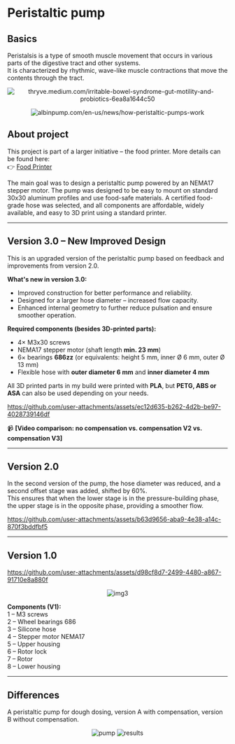 # Peristaltic pump

## Basics

Peristalsis is a type of smooth muscle movement that occurs in various parts of the digestive tract and other systems.  
It is characterized by rhythmic, wave-like muscle contractions that move the contents through the tract.

<p align="center">
   <img src="https://github.com/user-attachments/assets/4fc360c6-a6c0-4841-80fc-df59311ee9b4" alt="thryve.medium.com/irritable-bowel-syndrome-gut-motility-and-probiotics-6ea8a1644c50">
</p>

<p align="center">
   <img src="https://github.com/user-attachments/assets/f7741d4b-e7eb-4f88-9c7a-94baa78f7a75" alt="albinpump.com/en-us/news/how-peristaltic-pumps-work">
</p>

## About project

This project is part of a larger initiative – the food printer. More details can be found here:  
👉 [Food Printer](https://github.com/TanskiSzymon/food-printer)

The main goal was to design a peristaltic pump powered by an NEMA17 stepper motor. The pump was designed to be easy to mount on standard 30x30 aluminum profiles and use food-safe materials. A certified food-grade hose was selected, and all components are affordable, widely available, and easy to 3D print using a standard printer.

---

## Version 3.0 – **New Improved Design**

This is an upgraded version of the peristaltic pump based on feedback and improvements from version 2.0.

**What's new in version 3.0:**
- Improved construction for better performance and reliability.
- Designed for a larger hose diameter – increased flow capacity.
- Enhanced internal geometry to further reduce pulsation and ensure smoother operation.

**Required components (besides 3D-printed parts):**
- 4× M3x30 screws  
- NEMA17 stepper motor (shaft length **min. 23 mm**)  
- 6× bearings **686zz** (or equivalents: height 5 mm, inner Ø 6 mm, outer Ø 13 mm)  
- Flexible hose with **outer diameter 6 mm** and **inner diameter 4 mm**

All 3D printed parts in my build were printed with **PLA**, but **PETG, ABS or ASA** can also be used depending on your needs.





https://github.com/user-attachments/assets/ec12d635-b262-4d2b-be97-4028739146df

📹 **[Video comparison: no compensation vs. compensation V2 vs. compensation V3]**

---

## Version 2.0

In the second version of the pump, the hose diameter was reduced, and a second offset stage was added, shifted by 60%.  
This ensures that when the lower stage is in the pressure-building phase, the upper stage is in the opposite phase, providing a smoother flow.

https://github.com/user-attachments/assets/b63d9656-aba9-4e38-a14c-870f3bddfbf5

---

## Version 1.0

https://github.com/user-attachments/assets/d98cf8d7-2499-4480-a867-91710e8a880f

<p align="center">
   <img src="https://github.com/user-attachments/assets/024fb578-a7cb-4599-8fb2-1a22547de4b0" alt="img3">
</p>

**Components (V1):**  
1 – M3 screws  
2 – Wheel bearings 686  
3 – Silicone hose  
4 – Stepper motor NEMA17  
5 – Upper housing  
6 – Rotor lock  
7 – Rotor  
8 – Lower housing

---

## Differences

A peristaltic pump for dough dosing, version A with compensation, version B without compensation.

<p align="center">
  <img src="https://github.com/user-attachments/assets/73d692c0-4d1b-477c-8003-bd680d21ffa7" alt="pump">
  <img src="https://github.com/TanskiSzymon/food-printer/assets/108231030/45d1698a-4a03-4c6b-9ab7-3a8c82f8efa0" alt="results">
</p>
